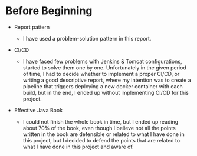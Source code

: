 # Before Beginning
+ Report pattern
  - I have used a problem-solution pattern in this report.

+ CI/CD
  - I have faced few problems with Jenkins & Tomcat configurations, started to solve them one by one. Unfortunately
      in the given period of time, I had to decide whether to implement a proper CI/CD, or writing a good descriptive
      report, where my intention was to create a pipeline that triggers deploying a new docker container with each 
      build, but in the end, I ended up without implementing CI/CD for this project.

+ Effective Java Book
  - I could not finish the whole book in time, but I ended up reading about 70% of the book, even though I believe not 
      all the points written in the book are defensible or related to what I have done in this project, but I decided
      to defend the points that are related to what I have done in this project and aware of.